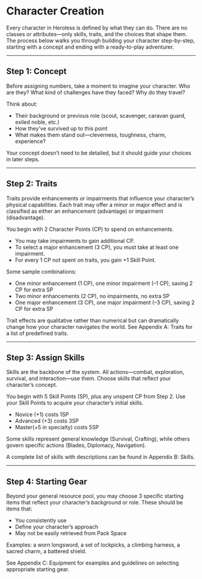 # Character Creation
Every character in Heroless is defined by what they can do. There are no classes or attributes—only skills, traits, and the choices that shape them. The process below walks you through building your character step-by-step, starting with a concept and ending with a ready-to-play adventurer.

---
## Step 1: Concept

Before assigning numbers, take a moment to imagine your character. Who are they? What kind of challenges have they faced? Why do they travel?

Think about:
- Their background or previous role (scout, scavenger, caravan guard, exiled noble, etc.)
- How they’ve survived up to this point
- What makes them stand out—cleverness, toughness, charm, experience?

Your concept doesn’t need to be detailed, but it should guide your choices in later steps.

---
## Step 2: Traits

Traits provide enhancements or impairments that influence your character’s physical capabilities. Each trait may offer a minor or major effect and is classified as either an enhancement (advantage) or impairment (disadvantage).

You begin with 2 Character Points (CP) to spend on enhancements.
- You may take impairments to gain additional CP.
- To select a major enhancement (3 CP), you must take at least one impairment.
- For every 1 CP not spent on traits, you gain +1 Skill Point.

Some sample combinations:
- One minor enhancement (1 CP), one minor impairment (–1 CP), saving 2 CP for extra SP
- Two minor enhancements (2 CP), no impairments, no extra SP
- One major enhancement (3 CP), one major impairment (–3 CP), saving 2 CP for extra SP

Trait effects are qualitative rather than numerical but can dramatically change how your character navigates the world. See Appendix A: Traits for a list of predefined traits.

---
## Step 3: Assign Skills

Skills are the backbone of the system. All actions—combat, exploration, survival, and interaction—use them. Choose skills that reflect your character’s concept.

You begin with 5 Skill Points (SP), plus any unspent CP from Step 2. Use your Skill Points to acquire your character’s initial skills.

- Novice (+1) costs 1SP
- Advanced (+3) costs 3SP
- Master(+5 in specialty) costs 5SP

Some skills represent general knowledge (Survival, Crafting), while others govern specific actions (Blades, Diplomacy, Navigation).

A complete list of skills with descriptions can be found in Appendix B: Skills.

---
## Step 4: Starting Gear

Beyond your general resource pool, you may choose 3 specific starting items that reflect your character’s background or role. These should be items that:

- You consistently use
- Define your character’s approach
- May not be easily retrieved from Pack Space

Examples: a worn longsword, a set of lockpicks, a climbing harness, a sacred charm, a battered shield.

See Appendix C: Equipment for examples and guidelines on selecting appropriate starting gear.
